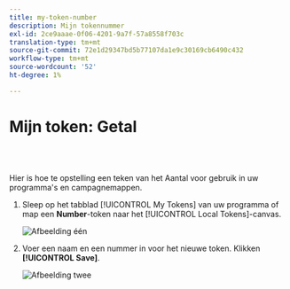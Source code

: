 ```yaml
---
title: my-token-number
description: Mijn tokennummer
exl-id: 2ce9aaae-0f06-4201-9a7f-57a8558f703c
translation-type: tm+mt
source-git-commit: 72e1d29347bd5b77107da1e9c30169cb6490c432
workflow-type: tm+mt
source-wordcount: '52'
ht-degree: 1%

---
```


# Mijn token: Getal

<br> 

Hier is hoe te opstelling een teken van het Aantal voor gebruik in uw programma&#39;s en campagnemappen.

1. Sleep op het tabblad [!UICONTROL My Tokens] van uw programma of map een **Number**-token naar het [!UICONTROL Local Tokens]-canvas.

   ![Afbeelding één](/help/sky/assets/my-tokens/my-token-number/my-token-number-1.png)

1. Voer een naam en een nummer in voor het nieuwe token. Klikken **[!UICONTROL Save]**.

   ![Afbeelding twee](/help/sky/assets/my-tokens/my-token-number/my-token-number-2.png)
